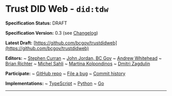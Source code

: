 Trust DID Web - `did:tdw`
==================

**Specification Status:** DRAFT

**Specification Version:** 0.3 (see [Changelog](#did-tdw-version-changelog))

**Latest Draft:**
  [https://github.com/bcgov/trustdidweb](https://github.com/bcgov/trustdidweb)

**Editors:**
~ [Stephen Curran](https://github.com/swcurran)
~ [John Jordan, BC Gov](https://github.com/jljordan42)
~ [Andrew Whitehead](https://github.com/andrewwhitehead)
~ [Brian Richter](https://github.com/brianorwhatever)
~ [Michel Sahli](https://github.com/bj-ms)
~ [Martina Kolpondinos](https://github.com/martipos)
~ [Dmitri Zagdulin](https://github.com/dmitrizagidulin)

**Participate:**
~ [GitHub repo](https://github.com/bcgov/trustdidweb)
~ [File a bug](https://github.com/bcgov/trustdidweb/issues)
~ [Commit history](https://github.com/bcgov/trustdidweb/commits/main)

**Implementations:**
~ [TypeScript]
~ [Python]
~ [Go]

[TypeScript]: https://github.com/bcgov/trustdidweb-ts
[Python]: https://github.com/bcgov/trustdidweb-py
[Go]: https://github.com/nuts-foundation/trustdidweb-go

------------------------------------
